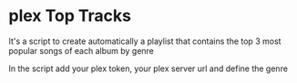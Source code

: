 # plex Top Tracks

It's a script to create automatically a playlist that contains the top 3 most popular songs of each album by genre

In the script add your plex token, your plex server url and define the genre
